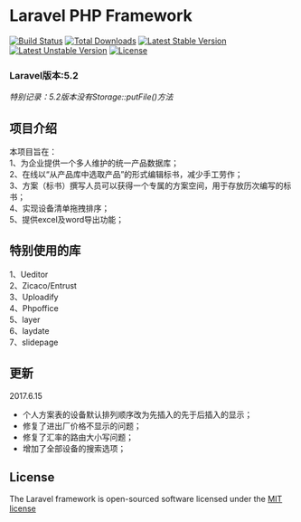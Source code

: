 # Laravel PHP Framework

[![Build Status](https://travis-ci.org/laravel/framework.svg)](https://travis-ci.org/laravel/framework)
[![Total Downloads](https://poser.pugx.org/laravel/framework/d/total.svg)](https://packagist.org/packages/laravel/framework)
[![Latest Stable Version](https://poser.pugx.org/laravel/framework/v/stable.svg)](https://packagist.org/packages/laravel/framework)
[![Latest Unstable Version](https://poser.pugx.org/laravel/framework/v/unstable.svg)](https://packagist.org/packages/laravel/framework)
[![License](https://poser.pugx.org/laravel/framework/license.svg)](https://packagist.org/packages/laravel/framework)

### Laravel版本:5.2<br>
*特别记录：5.2版本没有Storage::putFile()方法*

## 项目介绍

本项目旨在：<br>
1、为企业提供一个多人维护的统一产品数据库；<br>
2、在线以“从产品库中选取产品”的形式编辑标书，减少手工劳作；<br>
3、方案（标书）撰写人员可以获得一个专属的方案空间，用于存放历次编写的标书；<br>
4、实现设备清单拖拽排序；<br>
5、提供excel及word导出功能；

## 特别使用的库
1、Ueditor<br>
2、Zicaco/Entrust<br>
3、Uploadify<br>
4、Phpoffice<br>
5、layer<br>
6、laydate<br>
7、slidepage

## 更新
2017.6.15
 - 个人方案表的设备默认排列顺序改为先插入的先于后插入的显示；
 - 修复了进出厂价格不显示的问题；
 - 修复了汇率的路由大小写问题；
 - 增加了全部设备的搜索选项；

## License

The Laravel framework is open-sourced software licensed under the [MIT license](http://opensource.org/licenses/MIT)
